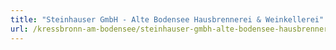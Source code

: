 ```yaml
---
title: "Steinhauser GmbH - Alte Bodensee Hausbrennerei & Weinkellerei"
url: /kressbronn-am-bodensee/steinhauser-gmbh-alte-bodensee-hausbrennerei-und-weinkellerei/
---
```

